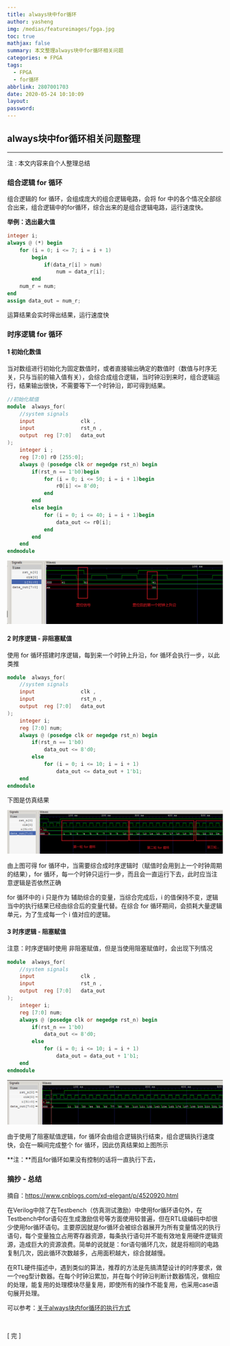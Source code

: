 ```yaml
---
title: always块中for循环
author: yasheng
img: /medias/featureimages/fpga.jpg
toc: true
mathjax: false
summary: 本文整理always块中for循环相关问题
categories: ☸ FPGA
tags:
  - FPGA
  - for循环
abbrlink: 2807001703
date: 2020-05-24 10:10:09
layout:
password:
---
```


## always块中for循环相关问题整理

---

注 : 本文内容来自个人整理总结

### 组合逻辑 for 循环

组合逻辑的 for 循环，会组成庞大的组合逻辑电路，会将 for 中的各个情况全部综合出来，组合逻辑中的for循环，综合出来的是组合逻辑电路，运行速度快。

**举例：选出最大值**

```verilog
integer i;
always @ (*) begin
    for (i = 0; i <= 7; i = i + 1)
        begin
            if(data_r[i] > num)
                num = data_r[i];
        end  
    num_r = num;         
end
assign data_out = num_r;

```

运算结果会实时得出结果，运行速度快



### 时序逻辑 for 循环

#### 1 初始化数值

当对数组进行初始化为固定数值时，或者直接输出确定的数值时（数值与时序无关，只与当前的输入值有关），会综合成组合逻辑，当时钟沿到来时，组合逻辑运行，结果输出很快，不需要等下一个时钟沿，即可得到结果。

```verilog
//初始化赋值
module  always_for(
    //system signals
    input				clk ,
    input				rst_n ,
    output	reg	[7:0]	data_out
);
    integer i ;
    reg [7:0] r0 [255:0];
    always @ (posedge clk or negedge rst_n) begin
        if(rst_n == 1'b0)begin
            for (i = 0; i <= 50; i = i + 1)begin
                r0[i] <= 8'd0;
            end 
        end
        else begin
            for (i = 0; i <= 40; i = i + 1)begin
                data_out <= r0[i];
            end    
        end    
    end
endmodule

```

![](https://raw.githubusercontent.com/wuyasheng/pic/master/imgfpga_11_always_for_01.png)

#### 2 时序逻辑 - 非阻塞赋值

使用 for 循环搭建时序逻辑，每到来一个时钟上升沿，for 循环会执行一步，以此类推 

```verilog
module  always_for(
    //system signals
    input				clk ,
    input				rst_n ,
    output	reg	[7:0]	data_out
);
    integer i;
    reg [7:0] num;
    always @ (posedge clk or negedge rst_n) begin
        if(rst_n == 1'b0)
            data_out <= 8'd0;
        else 
            for (i = 0; i <= 10; i = i + 1)
                data_out <= data_out + 1'b1;    
    end
endmodule

```

下图是仿真结果

![](https://raw.githubusercontent.com/wuyasheng/pic/master/imgfpga_11_always_for_02.png)



由上图可得 for 循环中，当需要综合成时序逻辑时（赋值时会用到上一个时钟周期的结果），for 循环，每一个时钟只运行一步，而且会一直运行下去，此时应当注意逻辑是否依然正确

for 循环中的 i 只是作为 辅助综合的变量，当综合完成后，i 的值保持不变，逻辑当中的执行结果已经由综合后的变量代替。在综合 for 循环期间，会损耗大量逻辑单元，为了生成每一个 i 值对应的逻辑。



#### 3 时序逻辑 - 阻塞赋值

注意：时序逻辑时使用 非阻塞赋值，但是当使用阻塞赋值时，会出现下列情况

```verilog
module  always_for(
    //system signals
    input				clk ,
    input				rst_n ,
    output	reg	[7:0]	data_out
);
    integer i;
    reg [7:0] num;
    always @ (posedge clk or negedge rst_n) begin
        if(rst_n == 1'b0)
            data_out <= 8'd0;
        else 
            for (i = 0; i <= 10; i = i + 1)
                data_out = data_out + 1'b1;    
    end
endmodule
```

![](https://raw.githubusercontent.com/wuyasheng/pic/master/imgfpga_11_always_for_03.png)

由于使用了阻塞赋值逻辑，for 循环会由组合逻辑执行结束，组合逻辑执行速度快，会在一瞬间完成整个 for 循环，因此仿真结果如上图所示



**注：**而且for循环如果没有控制的话将一直执行下去，



### 摘抄 - 总结

摘自：https://www.cnblogs.com/xd-elegant/p/4520920.html

在Verilog中除了在Testbench（仿真测试激励）中使用for循环语句外，在Testbench中for语句在生成激励信号等方面使用较普遍，但在RTL级编码中却很少使用for循环语句。主要原因就是for循环会被综合器展开为所有变量情况的执行语句，每个变量独立占用寄存器资源，每条执行语句并不能有效地复用硬件逻辑资源，造成巨大的资源浪费。简单的说就是：for语句循环几次，就是将相同的电路复制几次，因此循环次数越多，占用面积越大，综合就越慢。

在RTL硬件描述中，遇到类似的算法，推荐的方法是先搞清楚设计的时序要求，做一个reg型计数器。在每个时钟沿累加，并在每个时钟沿判断计数器情况，做相应的处理，能复用的处理模块尽量复用，即使所有的操作不能复用，也采用case语句展开处理。



可以参考：[关于always块内for循环的执行方式](https://www.cnblogs.com/shaonianpi/p/9432226.html)

​                      

[  完  ]

